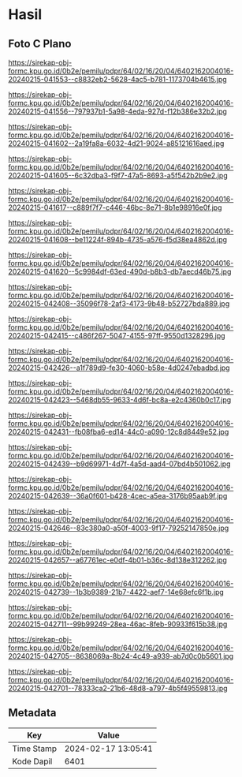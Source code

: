 # Hasil

## Foto C Plano

https://sirekap-obj-formc.kpu.go.id/0b2e/pemilu/pdpr/64/02/16/20/04/6402162004016-20240215-041553--c8832eb2-5628-4ac5-b781-1173704b4615.jpg

https://sirekap-obj-formc.kpu.go.id/0b2e/pemilu/pdpr/64/02/16/20/04/6402162004016-20240215-041556--797937b1-5a98-4eda-927d-f12b386e32b2.jpg

https://sirekap-obj-formc.kpu.go.id/0b2e/pemilu/pdpr/64/02/16/20/04/6402162004016-20240215-041602--2a19fa8a-6032-4d21-9024-a85121616aed.jpg

https://sirekap-obj-formc.kpu.go.id/0b2e/pemilu/pdpr/64/02/16/20/04/6402162004016-20240215-041605--6c32dba3-f9f7-47a5-8693-a5f542b2b9e2.jpg

https://sirekap-obj-formc.kpu.go.id/0b2e/pemilu/pdpr/64/02/16/20/04/6402162004016-20240215-041617--c889f7f7-c446-46bc-8e71-8b1e98916e0f.jpg

https://sirekap-obj-formc.kpu.go.id/0b2e/pemilu/pdpr/64/02/16/20/04/6402162004016-20240215-041608--be11224f-894b-4735-a576-f5d38ea4862d.jpg

https://sirekap-obj-formc.kpu.go.id/0b2e/pemilu/pdpr/64/02/16/20/04/6402162004016-20240215-041620--5c9984df-63ed-490d-b8b3-db7aecd46b75.jpg

https://sirekap-obj-formc.kpu.go.id/0b2e/pemilu/pdpr/64/02/16/20/04/6402162004016-20240215-042408--35096f78-2af3-4173-9b48-b52727bda889.jpg

https://sirekap-obj-formc.kpu.go.id/0b2e/pemilu/pdpr/64/02/16/20/04/6402162004016-20240215-042415--c486f267-5047-4155-97ff-9550d1328296.jpg

https://sirekap-obj-formc.kpu.go.id/0b2e/pemilu/pdpr/64/02/16/20/04/6402162004016-20240215-042426--a1f789d9-fe30-4060-b58e-4d0247ebadbd.jpg

https://sirekap-obj-formc.kpu.go.id/0b2e/pemilu/pdpr/64/02/16/20/04/6402162004016-20240215-042423--5468db55-9633-4d6f-bc8a-e2c4360b0c17.jpg

https://sirekap-obj-formc.kpu.go.id/0b2e/pemilu/pdpr/64/02/16/20/04/6402162004016-20240215-042431--fb08fba6-ed14-44c0-a090-12c8d8449e52.jpg

https://sirekap-obj-formc.kpu.go.id/0b2e/pemilu/pdpr/64/02/16/20/04/6402162004016-20240215-042439--b9d69971-4d7f-4a5d-aad4-07bd4b501062.jpg

https://sirekap-obj-formc.kpu.go.id/0b2e/pemilu/pdpr/64/02/16/20/04/6402162004016-20240215-042639--36a0f601-b428-4cec-a5ea-3176b95aab9f.jpg

https://sirekap-obj-formc.kpu.go.id/0b2e/pemilu/pdpr/64/02/16/20/04/6402162004016-20240215-042646--83c380a0-a50f-4003-9f17-79252147850e.jpg

https://sirekap-obj-formc.kpu.go.id/0b2e/pemilu/pdpr/64/02/16/20/04/6402162004016-20240215-042657--a67761ec-e0df-4b01-b36c-8d138e312262.jpg

https://sirekap-obj-formc.kpu.go.id/0b2e/pemilu/pdpr/64/02/16/20/04/6402162004016-20240215-042739--1b3b9389-21b7-4422-aef7-14e68efc6f1b.jpg

https://sirekap-obj-formc.kpu.go.id/0b2e/pemilu/pdpr/64/02/16/20/04/6402162004016-20240215-042711--99b99249-28ea-46ac-8feb-90933f615b38.jpg

https://sirekap-obj-formc.kpu.go.id/0b2e/pemilu/pdpr/64/02/16/20/04/6402162004016-20240215-042705--8638069a-8b24-4c49-a939-ab7d0c0b5601.jpg

https://sirekap-obj-formc.kpu.go.id/0b2e/pemilu/pdpr/64/02/16/20/04/6402162004016-20240215-042701--78333ca2-21b6-48d8-a797-4b5f49559813.jpg


## Metadata

| Key        | Value               |
| ---------- | ------------------- |
| Time Stamp | 2024-02-17 13:05:41 |
| Kode Dapil | 6401                |




